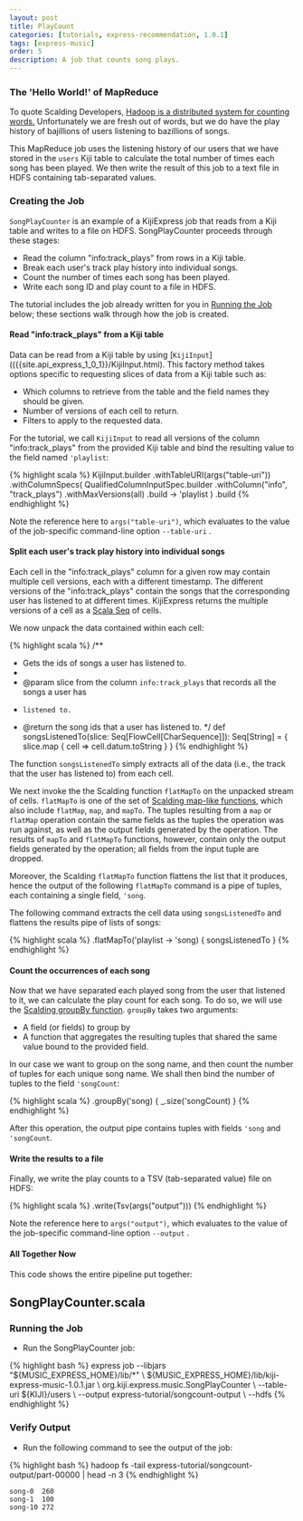 ```yaml
---
layout: post
title: PlayCount
categories: [tutorials, express-recommendation, 1.0.1]
tags: [express-music]
order: 5
description: A job that counts song plays.
---
```


<h3 style="margin-top:0px;padding-top:10px;">The 'Hello World!' of MapReduce</h3>

To quote Scalding Developers,
[Hadoop is a distributed system for counting words.](https://github.com/twitter/scalding)
Unfortunately we are fresh out of words, but we do have the play history of
bajillions of users listening to bazillions of songs.

This MapReduce job uses the listening history of our users that we have stored in the `users` Kiji
table to calculate the total number of times each song has been played. We then write the result of
this job to a text file in HDFS containing tab-separated values.

### Creating the Job

`SongPlayCounter` is an example of a KijiExpress job that reads from a Kiji table and writes to a
file on HDFS. SongPlayCounter proceeds through these stages:

* Read the column "info:track_plays" from rows in a Kiji table.
* Break each user's track play history into individual songs.
* Count the number of times each song has been played.
* Write each song ID and play count to a file in HDFS.

The tutorial includes the job already written for you in [Running the Job](#run-job) below; these sections
walk through how the job is created.

#### Read "info:track_plays" from a Kiji table

Data can be read from a Kiji table by using [`KijiInput`](({{site.api_express_1_0_1}}/KijiInput.html).
This factory method takes options specific to requesting slices of data from a Kiji table such as:

* Which columns to retrieve from the table and the field names they should be given.
* Number of versions of each cell to return.
* Filters to apply to the requested data.

For the tutorial, we call `KijiInput` to read all versions of the column "info:track_plays" from the
provided Kiji table and bind the resulting value to the field named `'playlist`:

{% highlight scala %}
  KijiInput.builder
      .withTableURI(args("table-uri"))
      .withColumnSpecs(
          QualifiedColumnInputSpec.builder
              .withColumn("info", "track_plays")
              .withMaxVersions(all)
              .build -> 'playlist
          )
      .build
{% endhighlight %}

Note the reference here to `args("table-uri")`, which evaluates to the value of the job-specific
command-line option `--table-uri` .

#### Split each user's track play history into individual songs

Each cell in the "info:track_plays" column for a given row may contain multiple cell versions, each
with a different timestamp.  The different versions of the "info:track_plays" contain the songs that
the corresponding user has listened to at different times.  KijiExpress returns the multiple
versions of a cell as a
[Scala Seq](http://www.scala-lang.org/api/current/index.html#scala.collection.Seq) of cells.

We now unpack the data contained within each cell:

{% highlight scala %}
/**
  * Gets the ids of songs a user has listened to.
  *
  * @param slice from the column `info:track_plays` that records all the songs a user has
  *     listened to.
  * @return the song ids that a user has listened to.
  */
def songsListenedTo(slice: Seq[FlowCell[CharSequence]]): Seq[String] = {
  slice.map { cell => cell.datum.toString }
}
{% endhighlight %}

The function `songsListenedTo` simply extracts all of the data (i.e., the track that the user has
listened to) from each cell.

We next invoke the the Scalding function `flatMapTo` on the unpacked stream of cells.  `flatMapTo`
is one of the set of
[Scalding map-like functions](https://github.com/twitter/scalding/wiki/Fields-based-API-Reference#wiki-map-functions),
which also include `flatMap`, `map`, and `mapTo`.  The tuples resulting from a `map` or `flatMap` operation
contain the same fields as the tuples the operation was run against, as well as the output fields
generated by the operation.  The results of `mapTo` and `flatMapTo` functions, however, contain only
the output fields generated by the operation; all fields from the input tuple are dropped.

Moreover, the Scalding `flatMapTo` function flattens the list that it produces, hence the output of
the following `flatMapTo` command is a pipe of tuples, each containing a single field, `'song`.

The following command extracts the cell data using `songsListenedTo` and flattens the results pipe
of lists of songs:

{% highlight scala %}
.flatMapTo('playlist -> 'song) { songsListenedTo }
{% endhighlight %}


#### Count the occurrences of each song

Now that we have separated each played song from the user that listened to it, we can calculate the
play count for each song. To do so, we will use the
[Scalding groupBy function](https://github.com/twitter/scalding/wiki/Fields-based-API-Reference#wiki-grouping-functions).
`groupBy` takes two arguments:

* A field (or fields) to group by
* A function that aggregates the resulting tuples that shared the same value bound to the provided
  field.

In our case we want to group on the song name, and then count the number of tuples for each unique
song name.  We shall then bind the number of tuples to the field `'songCount`:

{% highlight scala %}
.groupBy('song) { _.size('songCount) }
{% endhighlight %}

After this operation, the output pipe contains tuples with fields `'song` and `'songCount`.

#### Write the results to a file
Finally, we write the play counts to a TSV (tab-separated value) file on HDFS:

{% highlight scala %}
.write(Tsv(args("output")))
{% endhighlight %}

Note the reference here to `args("output")`, which evaluates to the value of the job-specific
command-line option `--output` .
#### All Together Now

This code shows the entire pipeline put together:

<div id="accordion-container">
  <h2 class="accordion-header"> SongPlayCounter.scala </h2>
  <div class="accordion-content">
    <script src="http://gist-it.appspot.com/github/kijiproject/kiji-express-music/raw/kiji-express-music-1.0.1/src/main/scala/org/kiji/express/music/SongPlayCounter.scala"> </script>
  </div>
</div>

### Running the Job<a id="run-job"> </a>

*  Run the SongPlayCounter job:

<div class="userinput">
{% highlight bash %}
express job --libjars "${MUSIC_EXPRESS_HOME}/lib/*" \
    ${MUSIC_EXPRESS_HOME}/lib/kiji-express-music-1.0.1.jar \
    org.kiji.express.music.SongPlayCounter \
    --table-uri ${KIJI}/users \
    --output express-tutorial/songcount-output \
    --hdfs
{% endhighlight %}
</div>

### Verify Output

*  Run the following command to see the output of the job:

<div class="userinput">
{% highlight bash %}
hadoop fs -tail express-tutorial/songcount-output/part-00000 | head -n 3
{% endhighlight %}
</div>

    song-0	260
    song-1	100
    song-10	272

